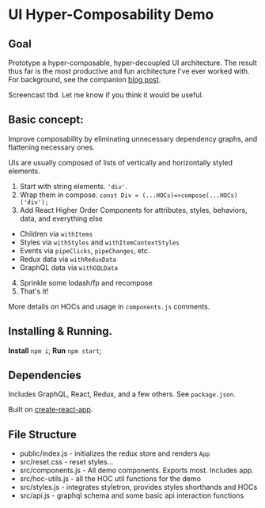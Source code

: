 # UI Hyper-Composability Demo

## Goal
Prototype a hyper-composable, hyper-decoupled UI architecture.  The result thus far is the most productive and fun architecture I've ever worked with.  For background, see the companion [blog post](http://www.a-laughlin.com/hyper-composable-react-architecture).

Screencast tbd.  Let me know if you think it would be useful.

## Basic concept:
Improve composability by eliminating unnecessary dependency graphs, and flattening necessary ones.

UIs are usually composed of lists of vertically and horizontally styled elements.

1. Start with string elements. `'div'`.
2. Wrap them in compose. `const Div = (...HOCs)=>compose(...HOCs)('div');`
3. Add React Higher Order Components for attributes, styles, behaviors, data, and everything else
  - Children via `withItems`
  - Styles via `withStyles` and `withItemContextStyles`
  - Events via `pipeClicks`, `pipeChanges`, etc.
  - Redux data via `withReduxData`
  - GraphQL data via `withGQLData`
4. Sprinkle some lodash/fp and recompose
5. That's it!

More details on HOCs and usage in `components.js` comments.

## Installing & Running.
**Install** `npm i`;
**Run** `npm start`;

## Dependencies
Includes GraphQL, React, Redux, and a few others.  See `package.json`.

Built on [create-react-app](https://github.com/facebookincubator/create-react-app).




## File Structure
- public/index.js - initializes the redux store and renders `App`
- src/reset.css - reset styles...
- src/components.js - All demo components.  Exports most. Includes app.
- src/hoc-utils.js - all the HOC util functions for the demo
- src/styles.js - integrates styletron, provides styles shorthands and HOCs
- src/api.js - graphql schema and some basic api interaction functions
